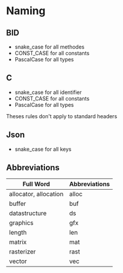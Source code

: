 # Naming

## BID

- snake_case for all methodes
- CONST_CASE for all constants
- PascalCase for all types

## C

- snake_case for all identifier
- CONST_CASE for all constants
- PascalCase for all types

Theses rules don't apply to standard headers

## Json

- snake_case for all keys

## Abbreviations

| Full Word             | Abbreviations |
| --------------------- | ------------- |
| allocator, allocation | alloc         |
| buffer                | buf           |
| datastructure         | ds            |
| graphics              | gfx           |
| length                | len           |
| matrix                | mat           |
| rasterizer            | rast          |
| vector                | vec           |
